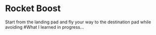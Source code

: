 # Rocket Boost
Start from the landing pad and fly your way to the destination pad while avoiding
#What I learned
in progress...
